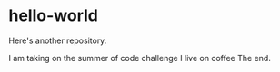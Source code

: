 # hello-world
Here's another repository. 

I am taking on the summer of code challenge
I live on coffee
The end. 
